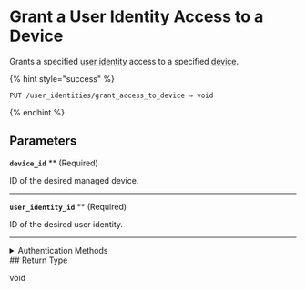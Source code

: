# Grant a User Identity Access to a Device

Grants a specified [user identity](https://docs.seam.co/latest/capability-guides/mobile-access-in-development/managing-mobile-app-user-accounts-with-user-identities#what-is-a-user-identity) access to a specified [device](../../core-concepts/devices/README.md).

{% hint style="success" %}
```
PUT /user_identities/grant_access_to_device ⇒ void
```
{% endhint %}

## Parameters

**`device_id`** ** (Required)

ID of the desired managed device.

---

**`user_identity_id`** ** (Required)

ID of the desired user identity.

---


<details>

<summary>Authentication Methods</summary>

- API key
- Personal access token
  <br>Must also include the `seam-workspace` header in the request.
</details>
## Return Type

void
